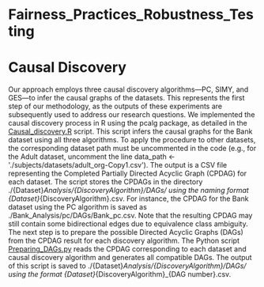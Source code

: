 # Fairness_Practices_Robustness_Testing


#  Causal Discovery

Our approach employs three causal discovery algorithms—PC, SIMY, and GES—to infer the causal graphs of the datasets. This represents the first step of our methodology, as the outputs of these experiments are subsequently used to address our research questions. We implemented the causal discovery process in R using the pcalg package, as detailed in the [Causal_discovery.R](https://github.com/armanunix/Fairness_Practices_Robustness_Testing/blob/main/Causal_Discovery.R) script. This script infers the causal graphs for the Bank dataset using all three algorithms. To apply the procedure to other datasets, the corresponding dataset path must be uncommented in the code (e.g., for the Adult dataset, uncomment the line data_path <- './subjects/datasets/adult_org-Copy1.csv'). The output is a CSV file representing the Completed Partially Directed Acyclic Graph (CPDAG) for each dataset. The script stores the CPDAGs in the directory ./{Dataset}_Analysis/{DiscoveryAlgorithm}/DAGs/ using the naming format {Dataset}_{DiscoveryAlgorithm}.csv. For instance, the CPDAG for the Bank dataset using the PC algorithm is saved as ./Bank_Analysis/pc/DAGs/Bank_pc.csv. Note that the resulting CPDAG may still contain some bidirectional edges due to equivalence class ambiguity. 
The next step is to prepare the possible Directed Acyclic Graphs (DAGs) from the CPDAG result for each discovery algorithm. The Python script [Preparing_DAGs.py](https://github.com/armanunix/Fairness_Practices_Robustness_Testing/blob/main/Preparing_DAGs.py) reads the CPDAG corresponding to each dataset and causal discovery algorithm and generates all compatible DAGs. The output of this script is saved to ./{Dataset}_Analysis/{DiscoveryAlgorithm}/DAGs/ using the format {Dataset}_{DiscoveryAlgorithm}_{DAG number}.csv.



